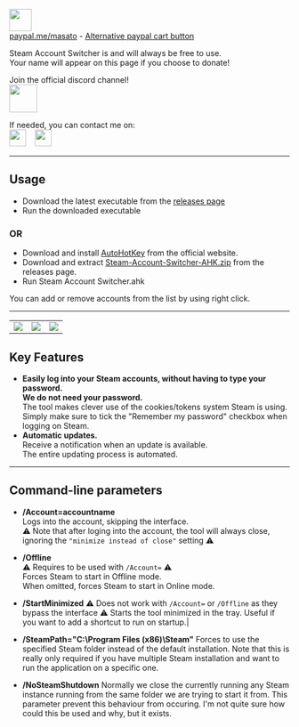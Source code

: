 <a href="https://www.paypal.me/masato/"><img src="https://raw.githubusercontent.com/lemasato/POE-Trades-Companion/master/others/Banners/Donate using PayPal.png" height=40></a> <!-- Paypal Banner -->  
[paypal.me/masato](https://www.paypal.me/masato) - [Alternative paypal cart button](https://www.paypal.com/cgi-bin/webscr?cmd=_s-xclick&hosted_button_id=BSWU76BLQBMCU)
    
Steam Account Switcher is and will always be free to use.  
Your name will appear on this page if you choose to donate!

Join the official discord channel!  
<a href="https://discord.gg/UMxqtfC"><img src="https://raw.githubusercontent.com/lemasato/POE-Trades-Companion/master/resources/imgs/Discord_big.png" height=50></a>

If needed, you can contact me on:  
<a href="https://discord.gg/UMxqtfC"><img src="https://raw.githubusercontent.com/lemasato/POE-Trades-Companion/master/resources/imgs/Discord_big.png" height=30></a>&nbsp;&nbsp;&nbsp;
<a href="https://www.reddit.com/user/lemasato/submitted/"><img src="https://raw.githubusercontent.com/lemasato/POE-Trades-Companion/master/resources/imgs/Reddit_big.png" height=30></a>  

***

## Usage

- Download the latest executable from the [releases page](https://github.com/lemasato/Steam-Account-Switcher/releases)
- Run the downloaded executable
### OR
- Download and install [AutoHotKey](https://autohotkey.com/download/) from the official website.  
- Download and extract [Steam-Account-Switcher-AHK.zip](https://github.com/lemasato/Steam-Account-Switcher/releases) from the releases page.  
- Run Steam Account Switcher.ahk  

You can add or remove accounts from the list by using right click.  

***

||||
|---|---|---|
|<img src=https://raw.githubusercontent.com/lemasato/Steam-Account-Switcher/master/screenshots/interface.png>|<img src=https://raw.githubusercontent.com/lemasato/Steam-Account-Switcher/master/screenshots/interface-3.png>|<img src=https://raw.githubusercontent.com/lemasato/Steam-Account-Switcher/master/screenshots/interface-2.png>|

## Key Features  
- **Easily log into your Steam accounts, without having to type your password.**  
**We do not need your password.**  
The tool makes clever use of the cookies/tokens system Steam is using.  
Simply make sure to tick the "Remember my password" checkbox when logging on Steam.  
- **Automatic updates.**  
Receive a notification when an update is available.  
The entire updating process is automated.  

***

## Command-line parameters

- **/Account=accountname**  
Logs into the account, skipping the interface.  
⚠ Note that after loging into the account, the tool will always close, ignoring the `"minimize instead of close"` setting ⚠

- **/Offline**  
⚠ Requires to be used with `/Account=` ⚠  
Forces Steam to start in Offline mode.  
When omitted, forces Steam to start in Online mode.  

- **/StartMinimized**
⚠ Does not work with `/Account=` or `/Offline` as they bypass the interface ⚠
Starts the tool minimized in the tray. Useful if you want to add a shortcut to run on startup.|

- **/SteamPath="C:\Program Files (x86)\Steam\"**
Forces to use the specified Steam folder instead of the default installation.
Note that this is really only required if you have multiple Steam installation and want to run the application on a specific one.

- **/NoSteamShutdown**
Normally we close the currently running any Steam instance running from the same folder we are trying to start it from.
This parameter prevent this behaviour from occuring. I'm not quite sure how could this be used and why, but it exists.
